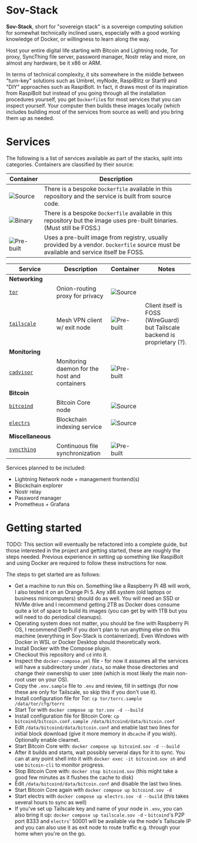# Sov-Stack

**Sov-Stack**, short for "sovereign stack" is a sovereign computing solution for somewhat technically inclined users, especially with a good working knowledge of Docker, or willingness to learn along the way.

Host your entire digital life starting with Bitcoin and Lightning node, Tor proxy, SyncThing file server, password manager, Nostr relay and more, on almost any hardware, be it x86 or ARM.

In terms of technical complexity, it sits somewhere in the middle between "turn-key" solutions such as Umbrel, myNode, RaspiBlitz or Start9 and "DIY" approaches such as RaspiBolt. In fact, it draws most of its inspiration from RaspiBolt but instead of you going through all the installation procedures yourself, you get `Dockerfile`s for most services that you can inspect yourself. Your computer then builds these images locally (which includes building most of the services from source as well) and you bring them up as needed.

# Services

The following is a list of services available as part of the stacks, split into categories. Containers are classified by their source:

| Container | Description |
|-----------|-------------|
| ![Source](https://img.shields.io/badge/Source-darkgreen) | There is a bespoke `Dockerfile` available in this repository and the service is built from source code. |
| ![Binary](https://img.shields.io/badge/Binary-556611) | There is a bespoke `Dockerfile` available in this repository but the image uses pre-built binaries. (Must still be FOSS.) |
| ![Pre-built](https://img.shields.io/badge/Pre--built-554411) | Uses a pre-built image from registry, usually provided by a vendor. `Dockerfile` source must be available and service itself be FOSS. |

| Service | Description | Container | Notes |
|---------|-------------|-----------|-------|
| **Networking** |
| [`tor`](https://torproject.org/) | Onion-routing proxy for privacy | ![Source](https://img.shields.io/badge/Source-darkgreen) |
| [`tailscale`](https://tailscale.com/) | Mesh VPN client w/ exit node | ![Pre-built](https://img.shields.io/badge/Pre--built-554411) | Client itself is FOSS (WireGuard) but Tailscale backend is proprietary (?). |
| **Monitoring**|
| [`cadvisor`](https://github.com/google/cadvisor) | Monitoring daemon for the host and containers | ![Pre-built](https://img.shields.io/badge/Pre--built-554411) |
| **Bitcoin** |
| [`bitcoind`](https://github.com/bitcoin/bitcoin) | Bitcoin Core node | ![Source](https://img.shields.io/badge/Source-darkgreen) |
| [`electrs`](https://github.com/romanz/electrs) | Blockchain indexing service | ![Source](https://img.shields.io/badge/Source-darkgreen) |
| **Miscellaneous** |
| [`syncthing`](https://syncthing.net/) | Continuous file synchronization | ![Pre-built](https://img.shields.io/badge/Pre--built-554411) |

Services planned to be included:
* Lightning Network node + management frontend(s)
* Blockchain explorer
* Nostr relay
* Password manager
* Prometheus + Grafana

# Getting started

TODO: This section will eventually be refactored into a complete guide, but those interested in the project and getting started, these are roughly the steps needed. Previous experience in setting up something like RaspiBolt and using Docker are required to follow these instructions for now.

The steps to get started are as follows:
* Get a machine to run this on. Something like a Raspberry Pi 4B will work, I also tested it on an Orange Pi 5. Any x86 system (old laptops or business minicomputers) should do as well. You will need an SSD or NVMe drive and I recommend getting 2TB as Docker does consume quite a lot of space to build its images (you can get by with 1TB but you will need to do periodical cleanups).
* Operating system does not matter, you should be fine with Raspberry Pi OS, I recommend DietPi if you don't plan to run anything else on this machine (everything in Sov-Stack is containerized). Even Windows with Docker in WSL or Docker Desktop should theoretically work.
* Install Docker with the Compose plugin.
* Checkout this repository and `cd` into it.
* Inspect the `docker-compose.yml` file - for now it assumes all the services will have a subdirectory under `/data`, so make those directories and change their ownership to user `1000` (which is most likely the main non-root user on your OS).
* Copy the `.env.sample` file to `.env` and review, fill in settings (for now these are only for Tailscale, so skip this if you don't use it).
* Install configuration file for Tor: `cp tor/torrc.sample /data/tor/cfg/torrc`
* Start Tor with `docker compose up tor.sov -d --build`
* Install configuration file for Bitcoin Core: `cp bitcoind/bitcoin.conf.sample /data/bitcoind/data/bitcoin.conf`
* Edit `/data/bitcoind/data/bitcoin.conf` and enable last two lines for initial block download (give it more memory in `dbcache` if you wish). Optionally enable clearnet.
* Start Bitcoin Core with: `docker compose up bitcoind.sov -d --build`
* After it builds and starts, wait possibly serveral days for it to sync. You can at any point shell into it with `docker exec -it bitcoind.sov sh` and use `bitcoin-cli` to monitor progress.
* Stop Bitcoin Core with: `docker stop bitcoind.sov` (this might take a good few minutes as it flushes the cache to disk)
* Edit `/data/bitcoind/data/bitcoin.conf` and disable the last two lines.
* Start Bitcoin Core again with `docker compose up bitcoind.sov -d`
* Start electrs with `docker compose up electrs.sov -d --build` (this takes several hours to sync as well)
* If you've set up Tailscale key and name of your node in `.env`, you can also bring it up: `docker compose up tailscale.sov -d` - `bitcoind`'s P2P port 8333 and `electrs`' 50001 will be available via the node's Tailscale IP and you can also use it as exit node to route traffic e.g. through your home when you're on the go.
